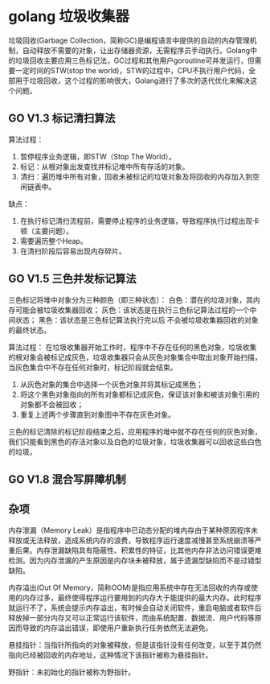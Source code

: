 # golang 垃圾收集器

垃圾回收(Garbage Collection，简称GC)是编程语言中提供的自动的内存管理机制，自动释放不需要的对象，让出存储器资源，无需程序员手动执行。
​Golang中的垃圾回收主要应用三色标记法，GC过程和其他用户goroutine可并发运行，但需要一定时间的STW(stop the world)，STW的过程中，CPU不执行用户代码，全部用于垃圾回收，这个过程的影响很大，Golang进行了多次的迭代优化来解决这个问题。

## GO V1.3 标记清扫算法

算法过程：

1. 暂停程序业务逻辑，即STW（Stop The World）。
2. 标记：从根对象出发查找并标记堆中所有存活的对象。
3. 清扫：遍历堆中所有对象，回收未被标记的垃圾对象及将回收的内存加入到空闲链表中。

缺点：

1. 在执行标记清扫流程前，需要停止程序的业务逻辑，导致程序执行过程出现卡顿（主要问题）。
2. 需要遍历整个Heap。
3. 在清扫阶段后容易出现内存碎片。

## GO V1.5 三色并发标记算法

三色标记将堆中对象分为三种颜色（即三种状态）：
白色：潜在的垃圾对象，其内存可能会被垃圾收集器回收；
灰色：该状态是在执行三色标记算法过程的一个中间状态；
黑色：该状态是三色标记算法执行完以后 不会被垃圾收集器回收的对象的最终状态。

算法过程：
在垃圾收集器开始工作时，程序中不存在任何的黑色对象，垃圾收集的根对象会被标记成灰色，垃圾收集器只会从灰色对象集合中取出对象开始扫描，当灰色集合中不存在任何对象时，标记阶段就会结束。

1. 从灰色对象的集合中选择一个灰色对象并将其标记成黑色；
2. 将这个黑色对象指向的所有对象都标记成灰色，保证该对象和被该对象引用的对象都不会被回收；
3. 重复上述两个步骤直到对象图中不存在灰色对象。

三色的标记清除的标记阶段结束之后，应用程序的堆中就不存在任何的灰色对象，我们只能看到黑色的存活对象以及白色的垃圾对象，垃圾收集器可以回收这些白色的垃圾。

## GO V1.8 混合写屏障机制

## 杂项

内存泄漏（Memory Leak）是指程序中已动态分配的堆内存由于某种原因程序未释放或无法释放，造成系统内存的浪费，导致程序运行速度减慢甚至系统崩溃等严重后果。内存泄漏缺陷具有隐蔽性、积累性的特征，比其他内存非法访问错误更难检测。因为内存泄漏的产生原因是内存块未被释放，属于遗漏型缺陷而不是过错型缺陷。

内存溢出(Out Of Memory，简称OOM)是指应用系统中存在无法回收的内存或使用的内存过多，最终使得程序运行要用到的内存大于能提供的最大内存。此时程序就运行不了，系统会提示内存溢出，有时候会自动关闭软件，重启电脑或者软件后释放掉一部分内存又可以正常运行该软件，而由系统配置、数据流、用户代码等原因而导致的内存溢出错误，即使用户重新执行任务依然无法避免。

悬挂指针：当指针所指向的对象被释放，但是该指针没有任何改变，以至于其仍然指向已经被回收的内存地址，这种情况下该指针被称为悬挂指针。

野指针：未初始化的指针被称为野指针。

